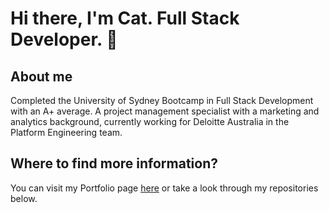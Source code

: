 # Hi there, I'm Cat.  Full Stack Developer.  👋

## About me
Completed the University of Sydney Bootcamp in Full Stack Development with an A+ average. A project management specialist with a marketing and analytics background, currently working for Deloitte Australia in the Platform Engineering team.

## Where to find more information?
You can visit my Portfolio page [here](https://catormerod.github.io/portfolio-react/) or take a look through my repositories below.  

